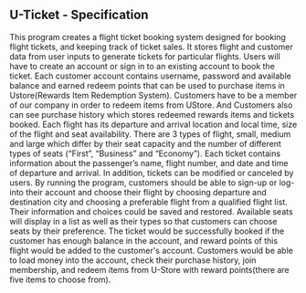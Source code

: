 ## U-Ticket - Specification

This program creates a flight ticket booking system designed for booking flight tickets, and keeping track of ticket sales.​ It stores flight and customer data from user inputs to generate tickets for particular flights. 
Users will have to create an account or sign in to an existing account to book the ticket. Each customer account contains username, password and available balance and earned redeem points that can be used to purchase items in Ustore(Rewards Item Redemption System). Customers have to be a member of our company in order to redeem items from UStore. And Customers also can see purchase history which stores redeemed rewards items and tickets booked.
Each flight has its departure and arrival location and local time, size of the flight and seat availability. There are 3 types of flight, small, medium and large which differ by their seat capacity and the number of different types of seats (“First”, “Business” and “Economy”).
Each ticket contains information about the passenger’s name, flight number, and date and time of departure and arrival. In addition, tickets can be modified or canceled by users. 
By running the program, customers should be able to sign-up or log-into their account and choose their flight by choosing departure and destination city and choosing a preferable flight from a qualified flight list. Their information and choices could be saved and restored. Available seats will display in a list as well as their types so that customers can choose seats by their preference. The ticket would be successfully booked if the customer has enough balance in the account, and reward points of this flight would be added to the customer's account.
Customers would be able to load money into the account, check their purchase history, join membership, and redeem items from U-Store with reward points(there are five items to choose from).  

